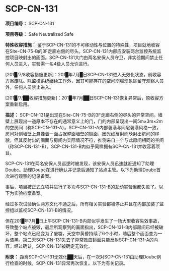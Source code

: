 # SCP-CN-131

**项目编号：**  SCP-CN-131

**项目等级：**  Safe Neutralized Safe

**特殊收容措施：**  鉴于SCP-CN-131的不可移动性与位置的特殊性，项目就地收容在Site-CN-75-B的3F走廊右侧的尽头。SCP-CN-131内部应安装两台监控系统监控项目映射出的画面。SCP-CN-131大门由两名安保人员守卫，非实验期间禁止任何人员进入，实验需一名4级人员允许进行。

[201█/7/8收容措施更新]：201█年7月█日SCP-CN-131进入无效化状态，前收容方案废除。除监控系统继续工作外，因其可能存在的空间崩塌现象除留守观察人员外，任何人员禁止进入。

[201█/7/██收容措施更新]：201█年7月██日SCP-CN-131恢复异常后，原收容方案重新启用。

**描述：**  SCP-CN-131是出现在Site-CN-75-B的3F走廊右侧的尽头的异常空间。墙壁上展现出一道原本不存在的通常意义上的门，门的内部呈现出一间5m×3m×2m的空房间（称SCP-CN-131-A）。SCP-CN-131-A内部装潢与同层装潢风格一致，房间对侧墙壁上悬挂着一面占据整面墙壁的镜面，因光线反射而映射出房间的样貌，但其反射出的画面与房间内实际情况不符，推测来自一个与此房间相同的空间（称SCP-CN-131-B）。SCP-CN-131-B内似乎同样拥有SCP-CN-131并收容着项目。

SCP-CN-131在两名安保人员巡逻时被发现，该安保人员迅速就近通知了助理Doubc。助理Doubc在进行确认并记录后通知了站点主管。以下为助理Doubc首次进行观察的记录备案。


事后，项目被正式立项并进行了多次与SCP-CN-131-B的互动实验但都失败了。以下为实验档案备案。


经过多次试验确认两方文化不通之后，所有相关实验都被停止并且在内部加装了监控组以监视SCP-CN-131-B的情况。

但在201█年7月█日上午SCP-CN-131-B内部似乎发生了一场大型收容失效事故，导致整个站点被毁，最后所观察到的画面指出，SCP-CN-131-B内部房间已经被破坏，整个站点已经变为了废墟，天空中黄昏持续了6个小时，随后整个画面变为一片漆黑。第二天SCP-CN-131失去了异常效应镜面只能反射SCP-CN-131-A的内容。经过确认，SCP-CN-131被确定无效化。

**附录：** 距离SCP-CN-131无效化██天后，在一次对SCP-CN-131由助理Doubc例行检查的时候，SCP-CN-131异常再次恢复。以下为有关记录。



